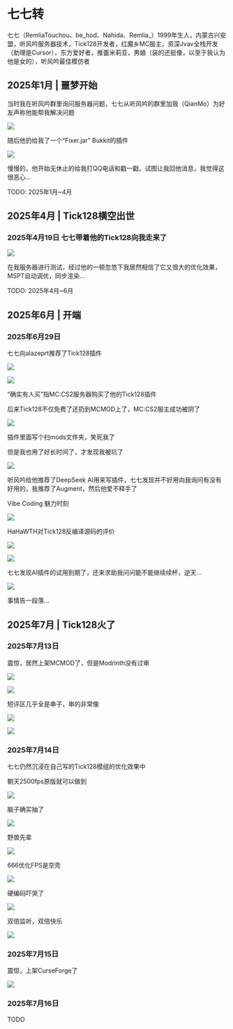 # 七七转

七七（RemliaTouchou、be_hod、Nahida、Remlia_）1999年生人，内蒙古兴安盟，听风吟服务器技术，Tick128开发者，红魔乡MC服主，资深Jvav全栈开发（助理是Cursor），东方爱好者，推蕾米莉亚，男娘（装的还挺像，以至于我认为他是女的），听风吟最佳模仿者

## 2025年1月 | 噩梦开始

当时我在听风吟群里询问服务器问题，七七从听风吟的群里加我（QianMo）为好友声称他能帮我解决问题

![](/others/七七转/250102_1.jpg)

随后他扔给我了一个“Fixer.jar” Bukkit的插件

![](/others/七七转/250102_2.jpg)

慢慢的，他开始无休止的给我打QQ电话和戳一戳，试图让我回他消息，我觉得这很恶心...

TODO: 2025年1月~4月

## 2025年4月 | Tick128横空出世

### 2025年4月19日 七七带着他的Tick128向我走来了

![](./others/七七转/250419_1.jpg)

在我服务器进行测试，经过他的一顿忽悠下我居然相信了它又很大的优化效果，MSPT自动调优，同步渲染...

TODO: 2025年4月~6月

## 2025年6月 | 开端

### 2025年6月29日

七七向alazeprt推荐了Tick128插件

![](/others/七七转/250629_1.png)

![](/others/七七转/250629_2.png)

“确实有人买”指MC:CS2服务器购买了他的Tick128插件

后来Tick128不仅免费了还扔到MCMOD上了，MC:CS2服主成功被阴了

![](/others/七七转/250629_3.png)

插件里面写个扫mods文件夹，笑死我了

但是我也用了好长时间了，才发现我被坑了

![](/others/七七转/250629_4.png)

听风吟给他推荐了DeepSeek AI用来写插件，七七发现并不好用向我询问有没有好用的，我推荐了Augment，然后他爱不释手了

Vibe Coding 魅力时刻

![](/others/七七转/250629_5.png)

HaHaWTH对Tick128反编译源码的评价

![](/others/七七转/250629_6.png)

![](/others/七七转/250629_7.png)


七七发现AI插件的试用到期了，还来求助我问问能不能继续续杯，逆天...

![](/others/七七转/250629_8.png)



事情告一段落...

## 2025年7月 | Tick128火了

### 2025年7月13日

震惊，居然上架MCMOD了，但是Modrinth没有过审

![](/others/七七转/250713_1.png)


![](/others/七七转/250713_2.png)

短评区几乎全是串子，串的非常像

![](/others/七七转/250713_3.png)

![](/others/七七转/250713_4.png)

### 2025年7月14日

七七仍然沉浸在自己写的Tick128模组的优化效果中

朝天2500fps原版就可以做到

![](/others/七七转/250714_1.png)

脑子确实抽了

![](/others/七七转/250714_2.png)

野兽先辈

![](/others/七七转/250714_3.png)

666优化FPS是空壳

![](/others/七七转/250714_4.png)

硬编码吓哭了

![](/others/七七转/250714_5.jpg)

双倍监听，双倍快乐

![](/others/七七转/250714_6.jpg)

### 2025年7月15日

震惊，上架CurseForge了

![](/others/七七转/250715_1.png)

### 2025年7月16日

TODO

